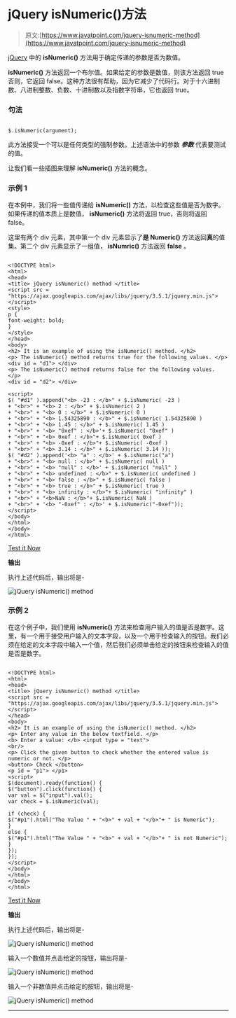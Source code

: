 # jQuery isNumeric()方法

> 原文:[https://www.javatpoint.com/jquery-isnumeric-method](https://www.javatpoint.com/jquery-isnumeric-method)

[jQuery](https://www.javatpoint.com/jquery-tutorial) 中的 **isNumeric()** 方法用于确定传递的参数是否为数值。

**isNumeric()** 方法返回一个布尔值。如果给定的参数是数值，则该方法返回 true 否则，它返回 false。这种方法很有帮助，因为它减少了代码行。对于十六进制数、八进制整数、负数、十进制数以及指数字符串，它也返回 true。

### 句法

```

$.isNumeric(argument);

```

此方法接受一个可以是任何类型的强制参数。上述语法中的参数 ***参数*** 代表要测试的值。

让我们看一些插图来理解 **isNumeric()** 方法的概念。

### 示例 1

在本例中，我们将一些值传递给 **isNumeric()** 方法，以检查这些值是否为数字。如果传递的值本质上是数值， **isNumeric()** 方法将返回 true，否则将返回 false。

这里有两个 div 元素，其中第一个 div 元素显示了**是 Numeric()** 方法返回**真**的值集。第二个 div 元素显示了一组值， **isNumric()** 方法返回 **false** 。

```

<!DOCTYPE html>
<html>
<head>
<title> jQuery isNumeric() method </title>
<script src = "https://ajax.googleapis.com/ajax/libs/jquery/3.5.1/jquery.min.js"> </script>
<style>
p {
font-weight: bold;
}
</style>
</head>
<body>
<h2> It is an example of using the isNumeric() method. </h2>
<p> The isNumeric() method returns true for the following values. </p>
<div id = "d1"> </div>
<p> The isNumeric() method returns false for the following values. </p>
<div id = "d2"> </div>

<script>
$( "#d1" ).append("<b> -23 : </b>" + $.isNumeric( -23 )
+ "<br>" + "<b> 2 : </b>" + $.isNumeric( 2 )
+ "<br>" + "<b> 0 : </b>" + $.isNumeric( 0 )
+ "<br>" + "<b> 1.54325890 : </b>" + $.isNumeric( 1.54325890 )
+ "<br>" + "<b> 1.45 : </b>" + $.isNumeric( 1.45 )
+ "<br>" + '<b> "0xef" : </b>'+ $.isNumeric( "0xef" )
+ "<br>" + "<b> 0xef : </b>"+ $.isNumeric( 0xef )
+ "<br>" + "<b> -0xef : </b>"+ $.isNumeric( -0xef )
+ "<br>" + "<b> 3.14 : </b>" + $.isNumeric( 3.14 ));
$( "#d2" ).append('<b> "a" : </b>' + $.isNumeric("a")
+ "<br>" + "<b> null : </b>" + $.isNumeric( null )
+ "<br>" + '<b> "null" : </b>' + $.isNumeric( "null" )
+ "<br>" + "<b> undefined : </b>" + $.isNumeric( undefined )
+ "<br>" + "<b> false : </b>" + $.isNumeric( false )
+ "<br>" + "<b> true : </b>" + $.isNumeric( true )
+ "<br>" + "<b> infinity : </b>"+ $.isNumeric( "infinity" )
+ "<br>" + "<b>NaN : </b>"+ $.isNumeric( NaN )
+ "<br>" + '<b> "-0xef" : </b>' + $.isNumeric("-0xef"));
</script>
</body>
</html>
</body>
</html>

```

[Test it Now](https://www.javatpoint.com/oprweb/test.jsp?filename=jquery-isnumeric-method1)

**输出**

执行上述代码后，输出将是-

![jQuery isNumeric() method](img/f5531784309384bb9a7707f218960c4b.png)

### 示例 2

在这个例子中，我们使用 **isNumeric()** 方法来检查用户输入的值是否是数字。这里，有一个用于接受用户输入的文本字段，以及一个用于检查输入的按钮。我们必须在给定的文本字段中输入一个值，然后我们必须单击给定的按钮来检查输入的值是否是数字。

```

<!DOCTYPE html>
<html>
<head>
<title> jQuery isNumeric() method </title>
<script src = "https://ajax.googleapis.com/ajax/libs/jquery/3.5.1/jquery.min.js"> </script>
</head>
<body>
<h2> It is an example of using the isNumeric() method. </h2>
<p> Enter any value in the below textfield. </p>
<b> Enter a value: </b> <input type = "text">
<br/>
<p> Click the given button to check whether the entered value is numeric or not. </p>
<button> Check </button>
<p id = "p1"> </p1>
<script>
$(document).ready(function() {
$("button").click(function() {
var val = $("input").val();
var check = $.isNumeric(val);

if (check) {
$("#p1").html("The Value " + "<b>" + val + "</b>"+ " is Numeric");
}
else {
$("#p1").html("The Value " + "<b>" + val + "</b>"+ " is not Numeric");
}
});
});
</script>
</body>
</html>
</body>
</html>

```

[Test it Now](https://www.javatpoint.com/oprweb/test.jsp?filename=jquery-isnumeric-method2)

**输出**

执行上述代码后，输出将是-

![jQuery isNumeric() method](img/ad595e22b4e5ce3f3467276f0f39012b.png)

输入一个数值并点击给定的按钮，输出将是-

![jQuery isNumeric() method](img/630e3650acb83fcf2ee46980ba54d158.png)

输入一个非数值并点击给定的按钮，输出将是-

![jQuery isNumeric() method](img/9c2f4de807af032b0c1d2522882e2e83.png)

* * *